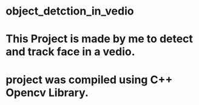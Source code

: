 # object_detction_in_vedio

# This Project is made by me to detect and track face in a vedio.
# project was compiled using C++ Opencv Library.
